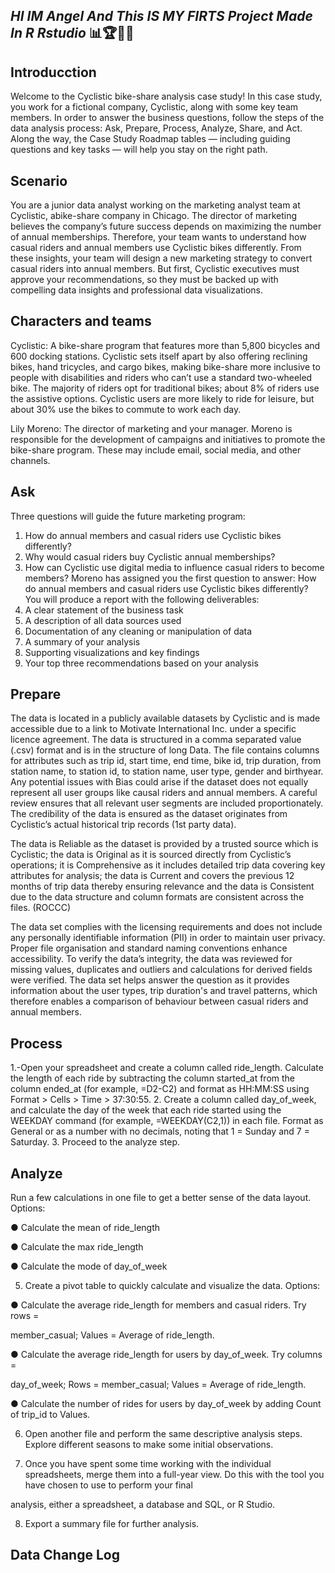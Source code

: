 ## *HI IM Angel And This IS MY FIRTS Project Made In R  Rstudio* 📊🏆🥂✨
## Introducction

 Welcome to the Cyclistic bike-share analysis case study! In this case study, you work for a
 fictional company, Cyclistic, along with some key team members. In order to answer the
 business questions, follow the steps of the data analysis process: Ask, Prepare, Process,
 Analyze, Share, and Act. Along the way, the Case Study Roadmap tables — including guiding
 questions and key tasks — will help you stay on the right path.

## Scenario

 You are a junior data analyst working on the marketing analyst team at Cyclistic,
 abike-share
 company in Chicago. The director of marketing believes the company’s future success
 depends on maximizing the number of annual memberships. Therefore, your team wants to
 understand how casual riders and annual members use Cyclistic bikes differently. From these
 insights, your team will design a new marketing strategy to convert casual riders into annual
 members. But first, Cyclistic executives must approve your recommendations, so they must be
 backed up with compelling data insights and professional data visualizations.

## Characters and teams

 Cyclistic: A bike-share program that features more than 5,800 bicycles and 600
 docking stations. Cyclistic sets itself apart by also offering reclining bikes, hand
 tricycles, and cargo bikes, making bike-share more inclusive to people with disabilities
 and riders who can’t use a standard two-wheeled bike. The majority of riders opt for
 traditional bikes; about 8% of riders use the assistive options. Cyclistic users are more
 likely to ride for leisure, but about 30% use the bikes to commute to work each day.

 Lily Moreno: The director of marketing and your manager. Moreno is responsible for
 the development of campaigns and initiatives to promote the bike-share program.
 These may include email, social media, and other channels.

## Ask

Three questions will guide the future marketing program:
 1. How do annual members and casual riders use Cyclistic bikes differently?
 2. Why would casual riders buy Cyclistic annual memberships?
 3. How can Cyclistic use digital media to influence casual riders to become members?
 Moreno has assigned you the first question to answer: How do annual members and casual
 riders use Cyclistic bikes differently?
 You will produce a report with the following deliverables:
 1. A clear statement of the business task
 2. A description of all data sources used
 3. Documentation of any cleaning or manipulation of data
 4. A summary of your analysis
 5. Supporting visualizations and key findings
 6. Your top three recommendations based on your analysis

## Prepare
 The data is located in a publicly available datasets by Cyclistic and is made accessible due  to a link to Motivate International Inc. under a specific licence agreement. The data is      structured in a comma separated value (.csv) format and is in the structure of long Data. The  file contains columns for attributes such as trip id, start time, end time, bike id, trip     duration, from station name, to station id, to station name, user type, gender and birthyear.  Any potential issues with Bias could arise if the dataset does not equally represent all user  groups like causal riders and annual members. A careful review ensures that all relevant user  segments are included proportionately. The credibility of the data is ensured as the dataset  originates from Cyclistic’s actual historical trip records (1st party data).

 The data is Reliable as the dataset is provided by a trusted source which is Cyclistic; the   data is Original as it is sourced directly from Cyclistic’s operations; it is Comprehensive   as it includes detailed trip data covering key attributes for analysis; the data is Current   and covers the previous 12 months of trip data thereby ensuring relevance and the data is     Consistent due to the data structure and column formats are consistent across the files.      (ROCCC)

 The data set complies with the licensing requirements and does not include any personally  identifiable information (PII) in order to maintain user privacy. Proper file organisation and standard naming conventions enhance accessibility. To verify the data’s integrity, the data was reviewed for missing values, duplicates and outliers and calculations for derived fields were verified. The data set helps answer the question as it provides information about the user types, trip duration's and travel patterns, which therefore enables a comparison of behaviour between casual riders and annual members.

## Process
 1.-Open your spreadsheet and create a column called ride_length. Calculate the length
of each ride by subtracting the column started_at from the column ended_at (for
example, =D2-C2) and format as HH:MM:SS using Format > Cells > Time > 37:30:55.
 2. Create a column called day_of_week, and calculate the day of the week that each ride
started using the WEEKDAY command (for example, =WEEKDAY(C2,1)) in each file.
Format as General or as a number with no decimals, noting that 1 = Sunday and 7 =
Saturday.
 3. Proceed to the analyze step.

## Analyze
 Run a few calculations in one file to get a better sense of the data layout. Options:
 
  ● Calculate the mean of ride_length
  
  ● Calculate the max ride_length
  
  ● Calculate the mode of day_of_week
  
 5. Create a pivot table to quickly calculate and visualize the data. Options:
 
  ● Calculate the average ride_length for members and casual riders. Try rows =
  
 member_casual; Values = Average of ride_length.
 
  ● Calculate the average ride_length for users by day_of_week. Try columns =
  
 day_of_week; Rows = member_casual; Values = Average of ride_length.
 
  ● Calculate the number of rides for users by day_of_week by adding Count of trip_id to Values.
  
 6. Open another file and perform the same descriptive analysis steps. Explore different seasons to make some initial observations.
 
 7. Once you have spent some time working with the individual spreadsheets, merge them into a full-year view. Do this with the tool you have chosen to use to perform your final
 
 analysis, either a spreadsheet, a database and SQL, or R Studio.
 
 8. Export a summary file for further analysis.
 
## Data Change Log 
